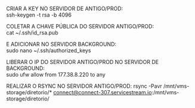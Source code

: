 CRIAR A KEY NO SERVIDOR DE ANTIGO/PROD:  
ssh-keygen -t rsa -b 4096

COLETAR A CHAVE PÚBLICA DO SERVIDOR ANTIGO/PROD:  
cat ~/.ssh/id_rsa.pub

E ADICIONAR NO SERVIDOR BACKGROUND:  
sudo nano ~/.ssh/authorized_keys


LIBERAR O IP DO SERVIDOR ANTIGO/PROD NO SERVIDOR DE BACKGROUND:  
sudo ufw allow from 177.38.8.220  to any

REALIZAR O RSYNC NO SERVIDOR ANTIGO/PROD:
rsync -Pavr /mnt/vms-storage/diretorio/* connect@connect-307.servicestream.io:/mnt/vms-storage/diretorio/